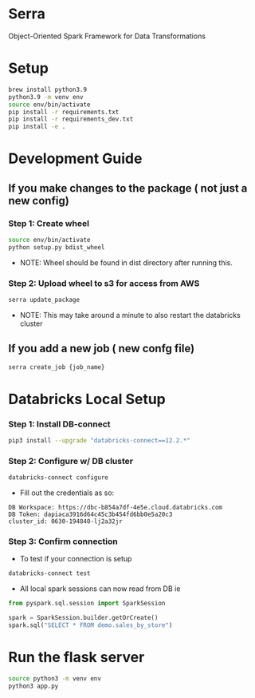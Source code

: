 # Serra
Object-Oriented Spark Framework for Data Transformations

# Setup

```bash
brew install python3.9
python3.9 -m venv env
source env/bin/activate
pip install -r requirements.txt
pip install -r requirements_dev.txt
pip install -e .
```

# Development Guide

## If you make changes to the package ( not just a new config)

### Step 1: Create wheel
```bash
source env/bin/activate
python setup.py bdist_wheel
```
* NOTE: Wheel should be found in dist directory after running this.

### Step 2: Upload wheel to s3 for access from AWS
```bash
serra update_package
```
* NOTE: This may take around a minute to also restart the databricks cluster

## If you add a new job ( new confg file)
```bash
serra create_job {job_name}
```

# Databricks Local Setup

### Step 1: Install DB-connect
```bash
pip3 install --upgrade "databricks-connect==12.2.*"
```

### Step 2: Configure w/ DB cluster
```bash
databricks-connect configure
```
* Fill out the credentials as so:
```
DB Workspace: https://dbc-b854a7df-4e5e.cloud.databricks.com
DB Token: dapiaca3916d64c45c3b454fd6bb0e5a20c3
cluster_id: 0630-194840-lj2a32jr
```

### Step 3: Confirm connection
* To test if your connection is setup
```bash
databricks-connect test
```

* All local spark sessions can now read from DB ie
```python
from pyspark.sql.session import SparkSession

spark = SparkSession.builder.getOrCreate()
spark.sql("SELECT * FROM demo.sales_by_store")
```


# Run the flask server
```bash
source python3 -m venv env
python3 app.py
```